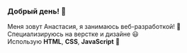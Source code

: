 <h3> Добрый день! 👋 </h3>
Меня зовут Анастасия, я занимаюсь веб-разработкой! 👻 <br>
Специализируюсь на верстке и дизайне 😃<br>
Использую <b>HTML</b>, <b>CSS</b>, <b>JavaScript</b> 🙌
